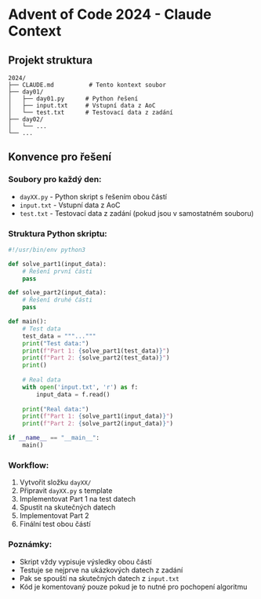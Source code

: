 # Advent of Code 2024 - Claude Context

## Projekt struktura
```
2024/
├── CLAUDE.md          # Tento kontext soubor
├── day01/
│   ├── day01.py      # Python řešení
│   ├── input.txt     # Vstupní data z AoC
│   └── test.txt      # Testovací data z zadání
├── day02/
│   └── ...
└── ...
```

## Konvence pro řešení

### Soubory pro každý den:
- `dayXX.py` - Python skript s řešením obou částí
- `input.txt` - Vstupní data z AoC
- `test.txt` - Testovací data z zadání (pokud jsou v samostatném souboru)

### Struktura Python skriptu:
```python
#!/usr/bin/env python3

def solve_part1(input_data):
    # Řešení první části
    pass

def solve_part2(input_data):
    # Řešení druhé části  
    pass

def main():
    # Test data
    test_data = """..."""
    print("Test data:")
    print(f"Part 1: {solve_part1(test_data)}")
    print(f"Part 2: {solve_part2(test_data)}")
    print()
    
    # Real data
    with open('input.txt', 'r') as f:
        input_data = f.read()
    
    print("Real data:")
    print(f"Part 1: {solve_part1(input_data)}")
    print(f"Part 2: {solve_part2(input_data)}")

if __name__ == "__main__":
    main()
```

### Workflow:
1. Vytvořit složku `dayXX/`
2. Připravit `dayXX.py` s template
3. Implementovat Part 1 na test datech
4. Spustit na skutečných datech
5. Implementovat Part 2
6. Finální test obou částí

### Poznámky:
- Skript vždy vypisuje výsledky obou částí
- Testuje se nejprve na ukázkových datech z zadání
- Pak se spouští na skutečných datech z `input.txt`
- Kód je komentovaný pouze pokud je to nutné pro pochopení algoritmu
